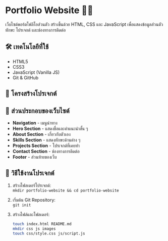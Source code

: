 # Portfolio Website 💼🌐

เว็บไซต์พอร์ตโฟลิโอส่วนตัว สร้างขึ้นด้วย HTML, CSS และ JavaScript เพื่อแสดงข้อมูลส่วนตัว ทักษะ โปรเจกต์ และช่องทางการติดต่อ

## 🛠 เทคโนโลยีที่ใช้
- HTML5
- CSS3
- JavaScript (Vanilla JS)
- Git & GitHub

## 📁 โครงสร้างโปรเจกต์


## 📌 ส่วนประกอบของเว็บไซต์
- **Navigation** - เมนูนำทาง
- **Hero Section** - แสดงชื่อและคำแนะนำสั้น ๆ
- **About Section** - เกี่ยวกับตัวเอง
- **Skills Section** - แสดงทักษะด้านต่าง ๆ
- **Projects Section** - โปรเจกต์ที่เคยทำ
- **Contact Section** - ช่องทางการติดต่อ
- **Footer** - ส่วนท้ายของเว็บ

## 🚀 วิธีใช้งานโปรเจกต์
1. สร้างโฟลเดอร์โปรเจกต์:  
   `mkdir portfolio-website && cd portfolio-website`

2. เริ่มต้น Git Repository:  
   `git init`

3. สร้างไฟล์และโฟลเดอร์:
   ```bash
   touch index.html README.md
   mkdir css js images
   touch css/style.css js/script.js

